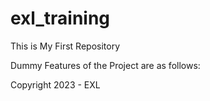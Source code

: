 # exl_training

This is My First Repository

Dummy Features of the Project are as follows:

Copyright 2023 - EXL
